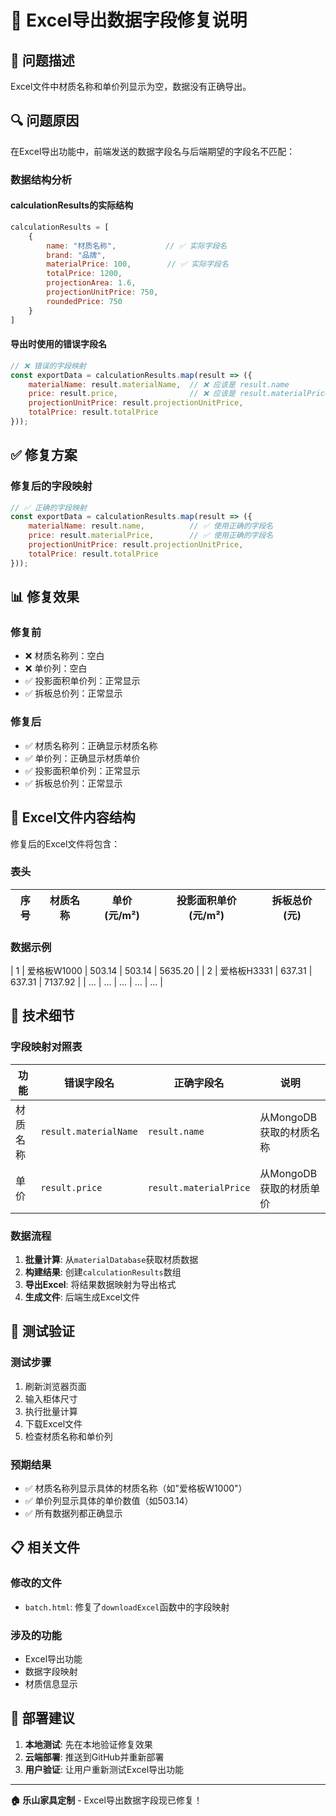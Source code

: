 # 🔧 Excel导出数据字段修复说明

## 🚨 问题描述

Excel文件中材质名称和单价列显示为空，数据没有正确导出。

## 🔍 问题原因

在Excel导出功能中，前端发送的数据字段名与后端期望的字段名不匹配：

### 数据结构分析

#### calculationResults的实际结构
```javascript
calculationResults = [
    {
        name: "材质名称",           // ✅ 实际字段名
        brand: "品牌",
        materialPrice: 100,        // ✅ 实际字段名
        totalPrice: 1200,
        projectionArea: 1.6,
        projectionUnitPrice: 750,
        roundedPrice: 750
    }
]
```

#### 导出时使用的错误字段名
```javascript
// ❌ 错误的字段映射
const exportData = calculationResults.map(result => ({
    materialName: result.materialName,  // ❌ 应该是 result.name
    price: result.price,                // ❌ 应该是 result.materialPrice
    projectionUnitPrice: result.projectionUnitPrice,
    totalPrice: result.totalPrice
}));
```

## ✅ 修复方案

### 修复后的字段映射
```javascript
// ✅ 正确的字段映射
const exportData = calculationResults.map(result => ({
    materialName: result.name,          // ✅ 使用正确的字段名
    price: result.materialPrice,        // ✅ 使用正确的字段名
    projectionUnitPrice: result.projectionUnitPrice,
    totalPrice: result.totalPrice
}));
```

## 📊 修复效果

### 修复前
- ❌ 材质名称列：空白
- ❌ 单价列：空白
- ✅ 投影面积单价列：正常显示
- ✅ 拆板总价列：正常显示

### 修复后
- ✅ 材质名称列：正确显示材质名称
- ✅ 单价列：正确显示材质单价
- ✅ 投影面积单价列：正常显示
- ✅ 拆板总价列：正常显示

## 🎯 Excel文件内容结构

修复后的Excel文件将包含：

### 表头
| 序号 | 材质名称 | 单价(元/m²) | 投影面积单价(元/m²) | 拆板总价(元) |
|------|----------|-------------|-------------------|-------------|

### 数据示例
| 1 | 爱格板W1000 | 503.14 | 503.14 | 5635.20 |
| 2 | 爱格板H3331 | 637.31 | 637.31 | 7137.92 |
| ... | ... | ... | ... | ... |

## 🔧 技术细节

### 字段映射对照表
| 功能 | 错误字段名 | 正确字段名 | 说明 |
|------|-----------|-----------|------|
| 材质名称 | `result.materialName` | `result.name` | 从MongoDB获取的材质名称 |
| 单价 | `result.price` | `result.materialPrice` | 从MongoDB获取的材质单价 |

### 数据流程
1. **批量计算**: 从`materialDatabase`获取材质数据
2. **构建结果**: 创建`calculationResults`数组
3. **导出Excel**: 将结果数据映射为导出格式
4. **生成文件**: 后端生成Excel文件

## 🧪 测试验证

### 测试步骤
1. 刷新浏览器页面
2. 输入柜体尺寸
3. 执行批量计算
4. 下载Excel文件
5. 检查材质名称和单价列

### 预期结果
- ✅ 材质名称列显示具体的材质名称（如"爱格板W1000"）
- ✅ 单价列显示具体的单价数值（如503.14）
- ✅ 所有数据列都正确显示

## 📋 相关文件

### 修改的文件
- `batch.html`: 修复了`downloadExcel`函数中的字段映射

### 涉及的功能
- Excel导出功能
- 数据字段映射
- 材质信息显示

## 🚀 部署建议

1. **本地测试**: 先在本地验证修复效果
2. **云端部署**: 推送到GitHub并重新部署
3. **用户验证**: 让用户重新测试Excel导出功能

---

**🏠 乐山家具定制** - Excel导出数据字段现已修复！
